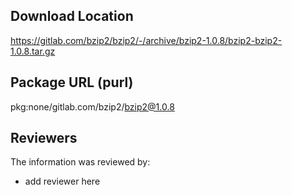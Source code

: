 ## Download Location

https://gitlab.com/bzip2/bzip2/-/archive/bzip2-1.0.8/bzip2-bzip2-1.0.8.tar.gz

## Package URL (purl)

pkg:none/gitlab.com/bzip2/bzip2@1.0.8

## Reviewers

The information was reviewed by:

* add reviewer here